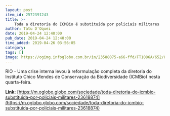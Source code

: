 ```yaml
---
layout: post
item_id: 2572391243
title: >-
    Toda a diretoria do ICMBio é substituída por policiais militares
author: Tatu D'Oquei
date: 2019-04-24 12:40:00
pub_date: 2019-04-24 12:40:00
time_added: 2019-04-26 03:56:05
category: 
tags: []
image: https://ogimg.infoglobo.com.br/in/23588075-a66-ffd/FT1086A/652/82144444_BSBBrasiliaBrasil10-04-2019PARicardo-Salles-ministro-do-Meio-Ambiente-fala-s.jpg
---
```


RIO - Uma crise interna levou à reformulação completa da diretoria do Instituto Chico Mendes de Conservação da Biodiversidade (ICMBio) nesta quarta-feira.

**Link:** [https://m.oglobo.globo.com/sociedade/toda-diretoria-do-icmbio-substituida-por-policiais-militares-23618874](https://m.oglobo.globo.com/sociedade/toda-diretoria-do-icmbio-substituida-por-policiais-militares-23618874)

